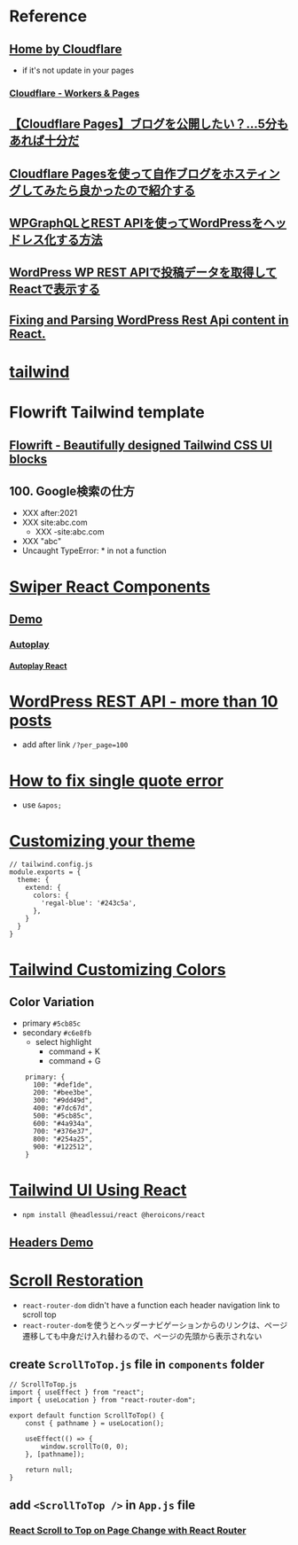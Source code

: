 # Reference
## [Home by Cloudflare](https://ms-685.pages.dev/)
- if it's not update in your pages
### [Cloudflare - Workers & Pages](https://dash.cloudflare.com/270f9cb49aae52f6601a8f8cca96bda0/workers-and-pages)


## [【Cloudflare Pages】ブログを公開したい？...5分もあれば十分だ](https://zenn.dev/rivine/articles/2023-06-23-deploy-hugo-to-cloudflare-pages)
## [Cloudflare Pagesを使って自作ブログをホスティングしてみたら良かったので紹介する](https://note.com/dev_makuake/n/naf6aa6ee2c37)

## [WPGraphQLとREST APIを使ってWordPressをヘッドレス化する方法](https://kinsta.com/jp/blog/wpgraphql-vs-wp-rest-api/)
## [WordPress WP REST APIで投稿データを取得してReactで表示する](https://note.com/armada3524/n/n1bb6b51373f0)
## [Fixing and Parsing WordPress Rest Api content in React.](https://since1979.dev/fixing-and-parsing-wordpress-rest-api-content-in-react/)

# [tailwind](https://tailwindcss.com/docs/installation/using-postcss)

# Flowrift Tailwind template
## [Flowrift - Beautifully designed Tailwind CSS UI blocks](https://flowrift.com/c/blog/68U8N?view=preview)

## 100. Google検索の仕方
- XXX after:2021
- XXX site:abc.com 
  - XXX -site:abc.com
- XXX "abc"
- Uncaught TypeError: * in not a function

# [Swiper React Components](https://swiperjs.com/react)
## [Demo](https://swiperjs.com/demos)
### [Autoplay](https://swiperjs.com/demos#autoplay)
#### [Autoplay React](https://codesandbox.io/p/devbox/swiper-react-autoplay-pdrc53?file=%2Fsrc%2FApp.jsx%3A1%2C1-1%2C49)


# [WordPress REST API - more than 10 posts](https://stackoverflow.com/questions/50495815/wordpress-rest-api-more-than-10-posts)
- add after link `/?per_page=100`

# [How to fix single quote error](https://stackoverflow.com/questions/32979512/react-jsx-how-to-render-text-with-a-single-quote-example-pive-p)
- use `&apos;`

# [Customizing your theme](https://tailwindcss.com/docs/background-color#customizing-your-theme)

```
// tailwind.config.js
module.exports = {
  theme: {
    extend: {
      colors: {
        'regal-blue': '#243c5a',
      },
    }
  }
}
```

# [Tailwind Customizing Colors](https://tailwindcss.com/docs/customizing-colors)

## Color Variation
- primary `#5cb85c`
- secondary `#c6e8fb`
  - select highlight
    - command + K
    - command + G
```
    primary: {
      100: "#def1de",
      200: "#bee3be",
      300: "#9dd49d",
      400: "#7dc67d",
      500: "#5cb85c",
      600: "#4a934a",
      700: "#376e37",
      800: "#254a25",
      900: "#122512",
    }
```

# [Tailwind UI Using React](https://tailwindui.com/documentation#using-react)
- `npm install @headlessui/react @heroicons/react`

## [Headers Demo](https://tailwindui.com/components/marketing/elements/headers)

# [Scroll Restoration](https://v5.reactrouter.com/web/guides/scroll-restoration)
  - `react-router-dom` didn't have a function each header navigation link to scroll top
  - `react-router-dom`を使うとヘッダーナビゲーションからのリンクは、ページ遷移しても中身だけ入れ替わるので、ページの先頭から表示されない
## create `ScrollToTop.js` file in `components` folder
```
// ScrollToTop.js
import { useEffect } from "react";
import { useLocation } from "react-router-dom";

export default function ScrollToTop() {
	const { pathname } = useLocation();

	useEffect(() => {
		window.scrollTo(0, 0);
	}, [pathname]);

	return null;
}

```
## add `<ScrollToTop />` in `App.js` file
### [React Scroll to Top on Page Change with React Router](https://www.youtube.com/watch?si=zSu9lm1ychwhDkNr&v=8c5eMyJR9Js&feature=youtu.be)